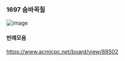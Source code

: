 ### 1697 숨바꼭질

![image](https://user-images.githubusercontent.com/41350477/182994405-860cdac7-76d5-488a-848b-712c18339945.png)

#### 반례모음
https://www.acmicpc.net/board/view/88502
